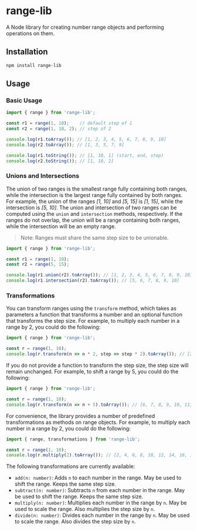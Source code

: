 # range-lib

A Node library for creating number range objects and performing operations on them.

## Installation

```bash
npm install range-lib
```

## Usage

### Basic Usage

```typescript
import { range } from 'range-lib';

const r1 = range(1, 10);    // default step of 1
const r2 = range(1, 10, 2); // step of 2

console.log(r1.toArray()); // [1, 2, 3, 4, 5, 6, 7, 8, 9, 10]
console.log(r2.toArray()); // [1, 3, 5, 7, 9]

console.log(r1.toString()); // [1, 10, 1] (start, end, step)
console.log(r2.toString()); // [1, 10, 2]
```

### Unions and Intersections

The union of two ranges is the smallest range fully containing both ranges, while the intersection is the largest range fully contained by both ranges. For example, the union of the ranges _[1, 10]_ and _[5, 15]_ is _[1, 15]_, while the intersection is _[5, 10]_. The union and intersection of two ranges can be computed using the `union` and `intersection` methods, respectively. If the ranges do not overlap, the union will be a range containing both ranges, while the intersection will be an empty range.

> Note: Ranges must share the same step size to be unionable.

```typescript
import { range } from 'range-lib';

const r1 = range(1, 10);
const r2 = range(5, 15);

console.log(r1.union(r2).toArray()); // [1, 2, 3, 4, 5, 6, 7, 8, 9, 10, 11, 12, 13, 14, 15]
console.log(r1.intersection(r2).toArray()); // [5, 6, 7, 8, 9, 10]
```

### Transformations

You can transform ranges using the `transform` method, which takes as parameters a function that transforms a number and an optional function that transforms the step size. For example, to multiply each number in a range by 2, you could do the following:

```typescript
import { range } from 'range-lib';

const r = range(1, 10);
console.log(r.transform(n => n * 2, step => step * 2).toArray()); // [2, 4, 6, 8, 10, 12, 14, 16, 18, 20]
```

If you do not provide a function to transform the step size, the step size will remain unchanged. For example, to shift a range by 5, you could do the following:

```typescript
import { range } from 'range-lib';

const r = range(1, 10);
console.log(r.transform(n => n + 5).toArray()); // [6, 7, 8, 9, 10, 11, 12, 13, 14, 15]
```

For convenience, the library provides a number of predefined transformations as methods on range objects. For example, to multiply each number in a range by 2, you could do the following:

```typescript
import { range, transformations } from 'range-lib';

const r = range(1, 10);
console.log(r.multiply(2).toArray()); // [2, 4, 6, 8, 10, 12, 14, 16, 18, 20]
```

The following transformations are currently available:

- `add(n: number)`: Adds `n` to each number in the range. May be used to shift the range. Keeps the same step size.
- `subtract(n: number)`: Subtracts `n` from each number in the range. May be used to shift the range. Keeps the same step size.
- `multiply(n: number)`: Multiplies each number in the range by `n`. May be used to scale the range. Also multiplies the step size by `n`.
- `divide(n: number)`: Divides each number in the range by `n`. May be used to scale the range. Also divides the step size by `n`.